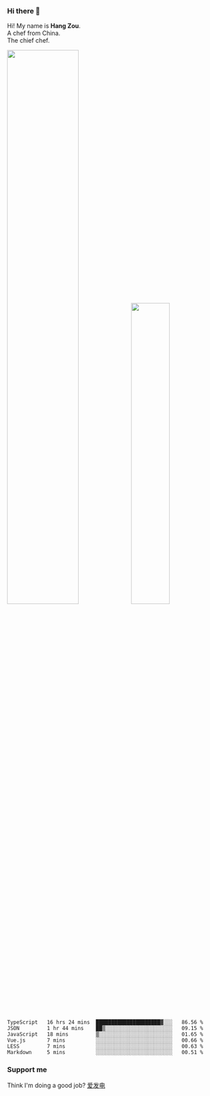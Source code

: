 ### Hi there 👋

Hi! My name is **Hang Zou**.  
A chef from China.  
The chief chef.

<img align="" width="57.5%" src="https://github-readme-stats.vercel.app/api?username=zouhangwithsweet&hide_title=true&hide_border=true&show_icons=true&include_all_commits=true&line_height=21" /><img align="" width="42.4%" src="https://github-readme-stats.vercel.app/api/top-langs/?username=zouhangwithsweet&hide_title=true&hide_border=true&layout=compact" />

<!--START_SECTION:waka-->

```text
TypeScript   16 hrs 24 mins  █████████████████████▓░░░   86.56 %
JSON         1 hr 44 mins    ██▒░░░░░░░░░░░░░░░░░░░░░░   09.15 %
JavaScript   18 mins         ▒░░░░░░░░░░░░░░░░░░░░░░░░   01.65 %
Vue.js       7 mins          ░░░░░░░░░░░░░░░░░░░░░░░░░   00.66 %
LESS         7 mins          ░░░░░░░░░░░░░░░░░░░░░░░░░   00.63 %
Markdown     5 mins          ░░░░░░░░░░░░░░░░░░░░░░░░░   00.51 %
```

<!--END_SECTION:waka-->

### Support me

Think I'm doing a good job? [爱发电](https://afdian.net/@zouhangsweet)
